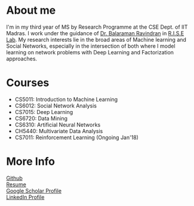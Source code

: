 # About me
I'm in my third year of MS by Research Programme at the CSE Dept. of IIT Madras. I work under the guidance of <a href="http://www.cse.iitm.ac.in/~ravi/"> Dr. Balaraman Ravindran</a> in <a href="http://rise.cse.iitm.ac.in/rise1/index.html"> R.I.S.E Lab</a>. My research interests lie in the broad areas of Machine learning and Social Networks, especially in the intersection of both where I model learning on network problems with Deep Learning and Factorization approaches. 
 
# Courses
- CS5011: Introduction to Machine Learning
- CS6012: Social Network Analysis
- CS7015: Deep Learning
- CS6720: Data Mining 
- CS6310: Artificial Neural Networks
- CH5440: Multivariate Data Analysis
- CS7011: Reinforcement Learning (Ongoing Jan'18)

# More Info
<a href="https://github.com/priyeshv">Github</a> <br>
<a href="priyeshv.github.io/FullCV.pdf">Resume</a> <br>
<a href="https://goo.gl/9jWcbb">Google Scholar Profile</a> <br>
<a href="https://goo.gl/7oApkS">LinkedIn Profile</a>
